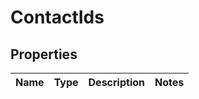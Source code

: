 
# ContactIds

## Properties
Name | Type | Description | Notes
------------ | ------------- | ------------- | -------------



